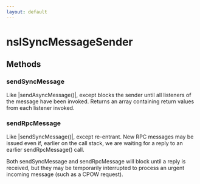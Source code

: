 ```yaml
---
layout: default
---
```


# nsISyncMessageSender #

## Methods ##

### sendSyncMessage ###

Like |sendAsyncMessage()|, except blocks the sender until all
listeners of the message have been invoked.  Returns an array
containing return values from each listener invoked.


### sendRpcMessage ###

Like |sendSyncMessage()|, except re-entrant. New RPC messages may be
issued even if, earlier on the call stack, we are waiting for a reply
to an earlier sendRpcMessage() call.

Both sendSyncMessage and sendRpcMessage will block until a reply is
received, but they may be temporarily interrupted to process an urgent
incoming message (such as a CPOW request).

